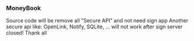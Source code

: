 ### MoneyBook
Source code will be remove all "Secure API" and not need sign app
Another secure api like: OpenLink, Notify, SQLite, ... will not work after sign server closed!
Thank all
